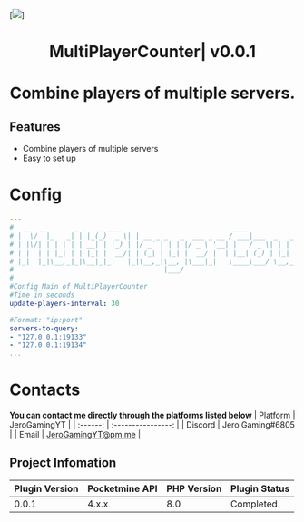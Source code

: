 [![](https://poggit.pmmp.io/shield.state/MultiPlayerCounter)]
<div align="center">
<h1>MultiPlayerCounter| v0.0.1<h1>
<p>Combine players of multiple servers.</p>
</div>

## Features
- Combine players of multiple servers
- Easy to set up
  
# Config
```yaml
---
#  __  __       _ _   _ ____  _                        ____                  _            
# |  \/  |_   _| | |_(_)  _ \| | __ _ _   _  ___ _ __ / ___|___  _   _ _ __ | |_ ___ _ __ 
# | |\/| | | | | | __| | |_) | |/ _` | | | |/ _ \ '__| |   / _ \| | | | '_ \| __/ _ \ '__|
# | |  | | |_| | | |_| |  __/| | (_| | |_| |  __/ |  | |__| (_) | |_| | | | | ||  __/ |   
# |_|  |_|\__,_|_|\__|_|_|   |_|\__,_|\__, |\___|_|   \____\___/ \__,_|_| |_|\__\___|_|   
#                                     |___/                                                
#                                                                                          
#Config Main of MultiPlayerCounter
#Time in seconds
update-players-interval: 30

#Format: "ip:port"
servers-to-query:
- "127.0.0.1:19133"
- "127.0.0.1:19134"
...
```

# Contacts
**You can contact me directly through the platforms listed below**
| Platform | JeroGamingYT             |
| :------: | :----------------: |
| Discord  | Jero Gaming#6805        |
| Email    | JeroGamingYT@pm.me       |

## Project Infomation

| Plugin Version | Pocketmine API | PHP Version | Plugin Status |
|---|---|---|---|
| 0.0.1 | 4.x.x | 8.0 | Completed |
 

